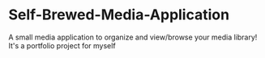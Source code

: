 # Self-Brewed-Media-Application
A small media application to organize and view/browse your media library! It's a portfolio project for myself
